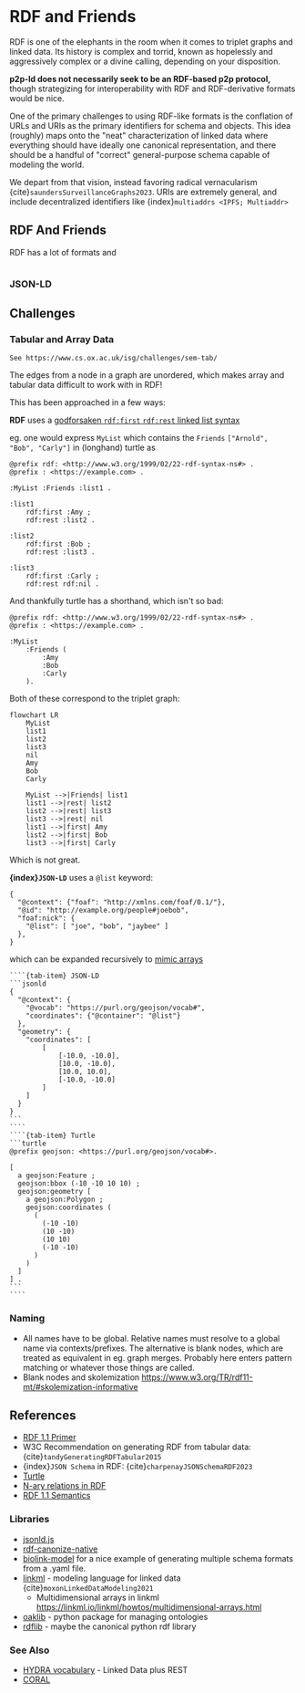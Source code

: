 ```{index} RDF
```
# RDF and Friends

RDF is one of the elephants in the room when it comes to triplet graphs and linked data. Its history is complex and torrid, known as hopelessly and aggressively complex or a divine calling, depending on your disposition.

**p2p-ld does not necessarily seek to be an RDF-based p2p protocol,** though strategizing for interoperability with RDF and RDF-derivative formats would be nice.

One of the primary challenges to using RDF-like formats is the conflation of URLs and URIs as the primary identifiers for schema and objects. This idea (roughly) maps onto the "neat" characterization of linked data where everything should have ideally one canonical representation, and there should be a handful of "correct" general-purpose schema capable of modeling the world. 

We depart from that vision, instead favoring radical vernacularism {cite}`saundersSurveillanceGraphs2023`. URIs are extremely general, and include decentralized identifiers like {index}`multiaddrs <IPFS; Multiaddr>`

## RDF And Friends

RDF has a lot of formats and 

```{index} JSON-LD
```
### JSON-LD




## Challenges

### Tabular and Array Data

```{important}
See https://www.cs.ox.ac.uk/isg/challenges/sem-tab/
```

The edges from a node in a graph are unordered, which makes array and tabular data difficult to work with in RDF!

This has been approached in a few ways:

**RDF** uses a [godforsaken `rdf:first` `rdf:rest` linked list syntax](https://www.w3.org/TR/rdf12-schema/#ch_collectionvocab)

eg. one would express `MyList` which contains the `Friends` `["Arnold", "Bob", "Carly"]` in (longhand) turtle as

```turtle
@prefix rdf: <http://www.w3.org/1999/02/22-rdf-syntax-ns#> .
@prefix : <https://example.com> .

:MyList :Friends :list1 . 

:list1
	rdf:first :Amy ;
	rdf:rest :list2 .

:list2
	rdf:first :Bob ;
	rdf:rest :list3 .

:list3
	rdf:first :Carly ;
	rdf:rest rdf:nil .
```

And thankfully turtle has a shorthand, which isn't so bad:

```turtle
@prefix rdf: <http://www.w3.org/1999/02/22-rdf-syntax-ns#> .
@prefix : <https://example.com> .

:MyList
	:Friends (
		:Amy
		:Bob
		:Carly
	).
```

Both of these correspond to the triplet graph:

```{mermaid}
flowchart LR
	MyList
	list1
	list2
	list3
	nil
	Amy
	Bob
	Carly
	
	MyList -->|Friends| list1
	list1 -->|rest| list2
	list2 -->|rest| list3
	list3 -->|rest| nil
	list1 -->|first| Amy
	list2 -->|first| Bob
	list3 -->|first| Carly
```

Which is not great.

**{index}`JSON-LD`** uses a `@list` keyword:

```jsonld
{
  "@context": {"foaf": "http://xmlns.com/foaf/0.1/"},
  "@id": "http://example.org/people#joebob",
  "foaf:nick": {
    "@list": [ "joe", "bob", "jaybee" ]
  },
}
``` 

which can be expanded recursively to [mimic arrays](https://www.w3.org/TR/json-ld11/#example-84-coordinates-expressed-in-json-ld)

`````{tab-set}
````{tab-item} JSON-LD
```jsonld
{
  "@context": {
    "@vocab": "https://purl.org/geojson/vocab#",
    "coordinates": {"@container": "@list"}
  },
  "geometry": {
    "coordinates": [
        [
            [-10.0, -10.0],
            [10.0, -10.0],
            [10.0, 10.0],
            [-10.0, -10.0]
        ]
    ]
  }
}
```
````
````{tab-item} Turtle
```turtle
@prefix geojson: <https://purl.org/geojson/vocab#>.

[
  a geojson:Feature ;
  geojson:bbox (-10 -10 10 10) ;
  geojson:geometry [
    a geojson:Polygon ;
    geojson:coordinates (
      (
        (-10 -10)
        (10 -10)
        (10 10)
        (-10 -10)
      )
    )
  ]
] .
```
````
`````

### Naming

- All names have to be global. Relative names must resolve to a global name via contexts/prefixes. The alternative is blank nodes, which are treated as equivalent in eg. graph merges. Probably here enters pattern matching or whatever those things are called.
- Blank nodes and skolemization https://www.w3.org/TR/rdf11-mt/#skolemization-informative


## References

- [RDF 1.1 Primer](https://www.w3.org/TR/rdf11-primer/)
- W3C Recommendation on generating RDF from tabular data: {cite}`tandyGeneratingRDFTabular2015`
- {index}`JSON Schema` in RDF: {cite}`charpenayJSONSchemaRDF2023`
- [Turtle](https://www.w3.org/TR/rdf12-turtle/)
- [N-ary relations in RDF](https://www.w3.org/TR/swbp-n-aryRelations/)
- [RDF 1.1 Semantics](https://www.w3.org/TR/rdf11-mt/)

### Libraries

- [jsonld.js](https://github.com/digitalbazaar/jsonld.js)
- [rdf-canonize-native](https://github.com/digitalbazaar/rdf-canonize-native)
- [biolink-model](https://github.com/biolink/biolink-model) for a nice example of generating multiple schema formats from a .yaml file.
- [linkml](https://linkml.io/) - modeling language for linked data {cite}`moxonLinkedDataModeling2021`
	- Multidimensional arrays in linkml https://linkml.io/linkml/howtos/multidimensional-arrays.html
- [oaklib](https://incatools.github.io/ontology-access-kit/index.html) - python package for managing ontologies
- [rdflib](https://github.com/RDFLib/rdflib) - maybe the canonical python rdf library

### See Also

- [HYDRA vocabulary](https://www.hydra-cg.com/spec/latest/core/) - Linked Data plus REST
- [CORAL](https://github.com/jmchandonia/CORAL)